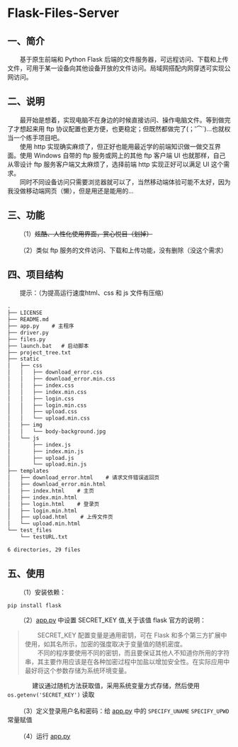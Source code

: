# Flask-Files-Server
## 一、简介
&emsp;&emsp;基于原生前端和 Python Flask 后端的文件服务器，可远程访问、下载和上传文件，可用于某一设备向其他设备开放的文件访问。局域网搭配内网穿透可实现公网访问。

## 二、说明
&emsp;&emsp;最开始是想着，实现电脑不在身边的时候直接访问、操作电脑文件。等到做完了才想起来用 ftp 协议配置也更方便，也更稳定；但既然都做完了(；′⌒`)...也就权当一个练手项目吧。<br>
&emsp;&emsp;使用 http 实现确实麻烦了，但正好也能用最近学的前端知识做一做交互界面。使用 Windows 自带的 ftp 服务或网上的其他 ftp 客户端 UI 也就那样，自己从零设计 ftp 服务客户端又太麻烦了，选择前端 http 实现正好可以满足 UI 这个需求。<br>
&emsp;&emsp;同时不同设备访问只需要浏览器就可以了，当然移动端体验可能不太好，因为我没做移动端网页（懒），但是用还是能用的...

## 三、功能
&emsp;&emsp;（1）~~炫酷、人性化使用界面，赏心悦目（划掉）~~<br><br>
&emsp;&emsp;（2）类似 ftp 服务的文件访问、下载和上传功能，没有删除（没这个需求）

## 四、项目结构
&emsp;&emsp;提示：（为提高运行速度html、css 和 js 文件有压缩）
```txt
.
├── LICENSE
├── README.md
├── app.py    # 主程序
├── driver.py
├── files.py
├── launch.bat   # 启动脚本
├── project_tree.txt
├── static
│   ├── css
│   │   ├── download_error.css
│   │   ├── download_error.min.css
│   │   ├── index.css
│   │   ├── index.min.css
│   │   ├── login.css
│   │   ├── login.min.css
│   │   ├── upload.css
│   │   └── upload.min.css
│   ├── img
│   │   └── body-background.jpg
│   └── js
│       ├── index.js
│       ├── index.min.js
│       ├── upload.js
│       └── upload.min.js
├── templates
│   ├── download_error.html    # 请求文件错误返回页
│   ├── download_error.min.html
│   ├── index.html    # 主页
│   ├── index.min.html
│   ├── login.html    # 登录页
│   ├── login.min.html
│   ├── upload.html    # 上传文件页
│   └── upload.min.html
└── test_files
    └── testURL.txt

6 directories, 29 files

```

## 五、使用
&emsp;&emsp;（1）安装依赖：
```cmd
pip install flask
```
&emsp;&emsp;（2）[app.py](https://github.com/AiCorein/Flask-Files-Server/blob/main/app.py) 中设置 SECRET_KEY 值,关于该值 flask 官方的说明：
>&emsp;&emsp;SECRET_KEY 配置变量是通用密钥，可在 Flask 和多个第三方扩展中使用，如其名所示，加密的强度取决于变量值的随机密度。<br>
>&emsp;&emsp;不同的程序要使用不同的密钥，而且要保证其他人不知道你所用的字符串，其主要作用应该是在各种加密过程中加盐以增加安全性。在实际应用中最好将这个参数存储为系统环境变量。

&emsp;&emsp;&emsp;&emsp;建议通过随机方法获取值，采用系统变量方式存储，然后使用 `os.getenv('SECRET_KEY')` 读取<br><br>
&emsp;&emsp;（3）定义登录用户名和密码：给 [app.py](https://github.com/AiCorein/Flask-Files-Server/blob/main/app.py) 中的 `SPECIFY_UNAME` `SPECIFY_UPWD` 常量赋值<br><br>
&emsp;&emsp;（4）运行 [app.py](https://github.com/AiCorein/Flask-Files-Server/blob/main/app.py)
